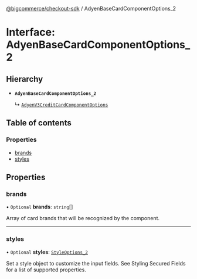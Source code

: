 [@bigcommerce/checkout-sdk](../README.md) / AdyenBaseCardComponentOptions_2

# Interface: AdyenBaseCardComponentOptions\_2

## Hierarchy

- **`AdyenBaseCardComponentOptions_2`**

  ↳ [`AdyenV3CreditCardComponentOptions`](AdyenV3CreditCardComponentOptions.md)

## Table of contents

### Properties

- [brands](AdyenBaseCardComponentOptions_2.md#brands)
- [styles](AdyenBaseCardComponentOptions_2.md#styles)

## Properties

### brands

• `Optional` **brands**: `string`[]

Array of card brands that will be recognized by the component.

___

### styles

• `Optional` **styles**: [`StyleOptions_2`](StyleOptions_2.md)

Set a style object to customize the input fields. See Styling Secured Fields
for a list of supported properties.
